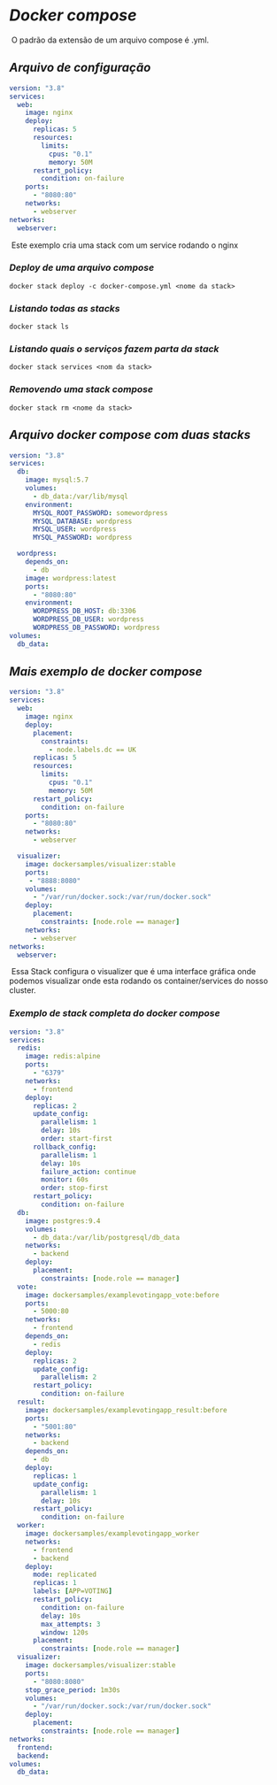 # ***Docker compose***

​	O padrão da extensão de um arquivo compose é .yml.

## ***Arquivo de configuração***

```yaml
version: "3.8"
services: 
  web:
    image: nginx
    deploy:
      replicas: 5
      resources:
        limits:
          cpus: "0.1"
          memory: 50M
      restart_policy:
        condition: on-failure
    ports: 
      - "8080:80"
    networks: 
      - webserver
networks:
  webserver:
```

​	Este exemplo cria uma stack com um service rodando o nginx

### ***Deploy de uma arquivo compose***

```shell
docker stack deploy -c docker-compose.yml <nome da stack>
```

### ***Listando todas as stacks***

```shell
docker stack ls
```

### ***Listando quais o serviços fazem parta da stack***

```shell
docker stack services <nom da stack>	
```

### ***Removendo uma stack compose***

```shell
docker stack rm <nome da stack>	
```

## ***Arquivo docker compose com duas stacks***

```yaml
version: "3.8"
services: 
  db:
    image: mysql:5.7
    volumes: 
      - db_data:/var/lib/mysql
    environment: 
      MYSQL_ROOT_PASSWORD: somewordpress
      MYSQL_DATABASE: wordpress
      MYSQL_USER: wordpress
      MYSQL_PASSWORD: wordpress

  wordpress:
    depends_on: 
      - db
    image: wordpress:latest
    ports: 
      - "8080:80"
    environment: 
      WORDPRESS_DB_HOST: db:3306
      WORDPRESS_DB_USER: wordpress
      WORDPRESS_DB_PASSWORD: wordpress
volumes:
  db_data:
```

## ***Mais exemplo de docker compose***

```yaml
version: "3.8"
services: 
  web:
    image: nginx
    deploy:
      placement:
        constraints:
          - node.labels.dc == UK
      replicas: 5
      resources:
        limits:
          cpus: "0.1"
          memory: 50M
      restart_policy:
        condition: on-failure
    ports: 
      - "8080:80"
    networks: 
      - webserver

  visualizer:
    image: dockersamples/visualizer:stable
    ports: 
     - "8888:8080"    
    volumes: 
      - "/var/run/docker.sock:/var/run/docker.sock"
    deploy:
      placement:
        constraints: [node.role == manager]
    networks: 
      - webserver 
networks:
  webserver:
```

​	Essa Stack configura o visualizer que é uma interface gráfica onde podemos visualizar onde esta rodando os container/services do nosso cluster.

### ***Exemplo de stack completa do docker compose***

```yaml
version: "3.8"
services: 
  redis:
    image: redis:alpine
    ports: 
      - "6379"
    networks: 
      - frontend
    deploy:
      replicas: 2
      update_config:
        parallelism: 1
        delay: 10s
        order: start-first
      rollback_config:
        parallelism: 1
        delay: 10s
        failure_action: continue
        monitor: 60s
        order: stop-first
      restart_policy:
        condition: on-failure
  db:
    image: postgres:9.4
    volumes: 
      - db_data:/var/lib/postgresql/db_data
    networks: 
      - backend
    deploy:
      placement:
        constraints: [node.role == manager]
  vote:
    image: dockersamples/examplevotingapp_vote:before
    ports: 
      - 5000:80
    networks: 
      - frontend
    depends_on: 
      - redis
    deploy:
      replicas: 2
      update_config:
        parallelism: 2
      restart_policy:
        condition: on-failure
  result:
    image: dockersamples/examplevotingapp_result:before
    ports: 
      - "5001:80"
    networks: 
      - backend
    depends_on: 
      - db
    deploy:
      replicas: 1
      update_config:
        parallelism: 1
        delay: 10s
      restart_policy:
        condition: on-failure
  worker:
    image: dockersamples/examplevotingapp_worker
    networks: 
      - frontend
      - backend
    deploy:
      mode: replicated
      replicas: 1
      labels: [APP=VOTING]
      restart_policy:
        condition: on-failure
        delay: 10s
        max_attempts: 3
        window: 120s
      placement:
        constraints: [node.role == manager]
  visualizer:
    image: dockersamples/visualizer:stable
    ports: 
      - "8080:8080"
    stop_grace_period: 1m30s
    volumes:
      - "/var/run/docker.sock:/var/run/docker.sock"
    deploy:
      placement:
        constraints: [node.role == manager]
networks: 
  frontend:
  backend:
volumes:
  db_data:
```

